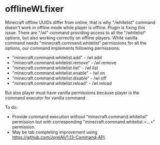 # offlineWLfixer
Minecraft offline UUIDs differ from online, that is why "/whitelist" command doesn't work in offline mode while player is offline.
Plugin is fixing this issue. There are "/wl" command providing access to all the "/whitelist" options, but also working correctly on offline players.
While vanilla command needs "minecraft.command.whitelist" permissions for all the options, our command implements following permissions:
* "minecraft.command.whitelist.add" - /wl add
* "minecraft.command.whitelist.remove" - /wl remove
* "minecraft.command.whitelist.list" - /wl list
* "minecraft.command.whitelist.enable" - /wl on
* "minecraft.command.whitelist.disable" - /wl off
* "minecraft.command.whitelist.reload" - /wl reload  

But also player must have vanilla permissions because player is the command executor for vanilla command.

To do:
* Provide command execution without "minecraft.command.whitelist" permission but with corresponding "minecraft.command.whitelist.<...>" permission.
* May be tab completing improvement using https://github.com/JorelAli/1.13-Command-API.  
